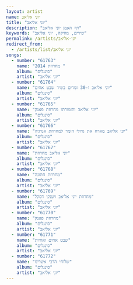 ```yaml
---
layout: artist
name: יוני אליאב
title: "יוני אליאב"
description: "דף האמן יוני אליאב"
keywords: "שירים, מוזיקה, יוני אליאב"
permalink: /artists/יוני-אליאב
redirect_from:
  - /artists/list/יוני אליאב
songs:
  - number: "61763"
    name: "2O14 מחרוזת "
    album: "סינגלים"
    artist: "יוני אליאב"
  - number: "61764"
    name: "יוני אליאב ו-30 זמרים בשיר שבט אחים"
    album: "סינגלים"
    artist: "יוני אליאב"
  - number: "61765"
    name: "יוני אליאב ותזמורתו מחרוזת פאנק"
    album: "סינגלים"
    artist: "יוני אליאב"
  - number: "61766"
    name: "יוני אליאב מארח את גדולי הזמר למחרוזת אנרגיה"
    album: "סינגלים"
    artist: "יוני אליאב"
  - number: "61767"
    name: "יוני אליאב מחרוזת"
    album: "סינגלים"
    artist: "יוני אליאב"
  - number: "61768"
    name: "מחרוזת חתונה"
    album: "סינגלים"
    artist: "יוני אליאב"
  - number: "61769"
    name: "מחרוזת יוני אליאב ויענקי דסקל"
    album: "סינגלים"
    artist: "יוני אליאב"
  - number: "61770"
    name: "מחרוזת פאנק"
    album: "סינגלים"
    artist: "יוני אליאב"
  - number: "61771"
    name: "שבט אחים ואחיות"
    album: "סינגלים"
    artist: "יוני אליאב"
  - number: "61772"
    name: "שלוחי הרבי אשרינו"
    album: "סינגלים"
    artist: "יוני אליאב"
---
```

